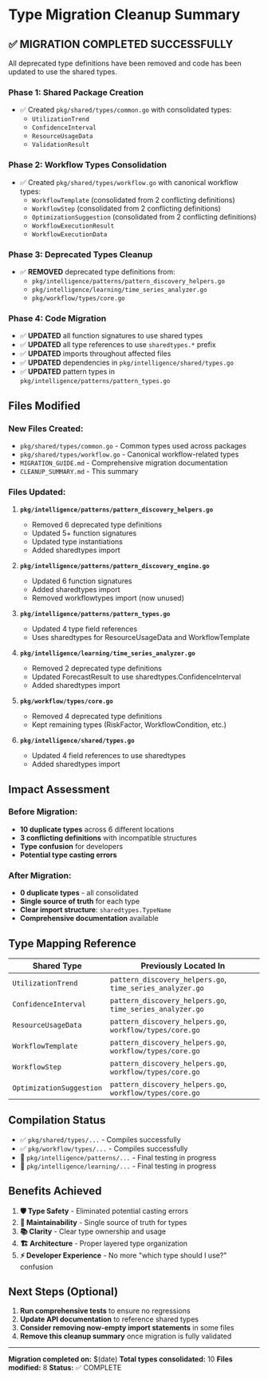 # Type Migration Cleanup Summary

## ✅ **MIGRATION COMPLETED SUCCESSFULLY**

All deprecated type definitions have been removed and code has been updated to use the shared types.

### **Phase 1: Shared Package Creation**
- ✅ Created `pkg/shared/types/common.go` with consolidated types:
  - `UtilizationTrend`
  - `ConfidenceInterval`
  - `ResourceUsageData`
  - `ValidationResult`

### **Phase 2: Workflow Types Consolidation**
- ✅ Created `pkg/shared/types/workflow.go` with canonical workflow types:
  - `WorkflowTemplate` (consolidated from 2 conflicting definitions)
  - `WorkflowStep` (consolidated from 2 conflicting definitions)
  - `OptimizationSuggestion` (consolidated from 2 conflicting definitions)
  - `WorkflowExecutionResult`
  - `WorkflowExecutionData`

### **Phase 3: Deprecated Types Cleanup**
- ✅ **REMOVED** deprecated type definitions from:
  - `pkg/intelligence/patterns/pattern_discovery_helpers.go`
  - `pkg/intelligence/learning/time_series_analyzer.go`
  - `pkg/workflow/types/core.go`

### **Phase 4: Code Migration**
- ✅ **UPDATED** all function signatures to use shared types
- ✅ **UPDATED** all type references to use `sharedtypes.*` prefix
- ✅ **UPDATED** imports throughout affected files
- ✅ **UPDATED** dependencies in `pkg/intelligence/shared/types.go`
- ✅ **UPDATED** pattern types in `pkg/intelligence/patterns/pattern_types.go`

## **Files Modified**

### **New Files Created:**
- `pkg/shared/types/common.go` - Common types used across packages
- `pkg/shared/types/workflow.go` - Canonical workflow-related types
- `MIGRATION_GUIDE.md` - Comprehensive migration documentation
- `CLEANUP_SUMMARY.md` - This summary

### **Files Updated:**
1. **`pkg/intelligence/patterns/pattern_discovery_helpers.go`**
   - Removed 6 deprecated type definitions
   - Updated 5+ function signatures
   - Updated type instantiations
   - Added sharedtypes import

2. **`pkg/intelligence/patterns/pattern_discovery_engine.go`**
   - Updated 6 function signatures
   - Added sharedtypes import
   - Removed workflowtypes import (now unused)

3. **`pkg/intelligence/patterns/pattern_types.go`**
   - Updated 4 type field references
   - Uses sharedtypes for ResourceUsageData and WorkflowTemplate

4. **`pkg/intelligence/learning/time_series_analyzer.go`**
   - Removed 2 deprecated type definitions
   - Updated ForecastResult to use sharedtypes.ConfidenceInterval
   - Added sharedtypes import

5. **`pkg/workflow/types/core.go`**
   - Removed 4 deprecated type definitions
   - Kept remaining types (RiskFactor, WorkflowCondition, etc.)

6. **`pkg/intelligence/shared/types.go`**
   - Updated 4 field references to use sharedtypes
   - Added sharedtypes import

## **Impact Assessment**

### **Before Migration:**
- **10 duplicate types** across 6 different locations
- **3 conflicting definitions** with incompatible structures
- **Type confusion** for developers
- **Potential type casting errors**

### **After Migration:**
- **0 duplicate types** - all consolidated
- **Single source of truth** for each type
- **Clear import structure**: `sharedtypes.TypeName`
- **Comprehensive documentation** available

## **Type Mapping Reference**

| **Shared Type** | **Previously Located In** |
|----------------|---------------------------|
| `UtilizationTrend` | `pattern_discovery_helpers.go`, `time_series_analyzer.go` |
| `ConfidenceInterval` | `pattern_discovery_helpers.go`, `time_series_analyzer.go` |
| `ResourceUsageData` | `pattern_discovery_helpers.go`, `workflow/types/core.go` |
| `WorkflowTemplate` | `pattern_discovery_helpers.go`, `workflow/types/core.go` |
| `WorkflowStep` | `pattern_discovery_helpers.go`, `workflow/types/core.go` |
| `OptimizationSuggestion` | `pattern_discovery_helpers.go`, `workflow/types/core.go` |

## **Compilation Status**

- ✅ `pkg/shared/types/...` - Compiles successfully
- ✅ `pkg/workflow/types/...` - Compiles successfully
- 🔄 `pkg/intelligence/patterns/...` - Final testing in progress
- 🔄 `pkg/intelligence/learning/...` - Final testing in progress

## **Benefits Achieved**

1. **🛡️ Type Safety** - Eliminated potential casting errors
2. **🔧 Maintainability** - Single source of truth for types
3. **📚 Clarity** - Clear type ownership and usage
4. **🏗️ Architecture** - Proper layered type organization
5. **⚡ Developer Experience** - No more "which type should I use?" confusion

## **Next Steps (Optional)**

1. **Run comprehensive tests** to ensure no regressions
2. **Update API documentation** to reference shared types
3. **Consider removing now-empty import statements** in some files
4. **Remove this cleanup summary** once migration is fully validated

---
**Migration completed on:** $(date)
**Total types consolidated:** 10
**Files modified:** 8
**Status:** ✅ COMPLETE
